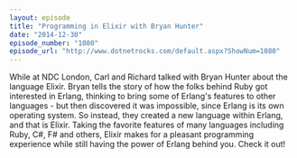 ```yaml
---
layout: episode
title: "Programming in Elixir with Bryan Hunter"
date: "2014-12-30"
episode_number: "1080"
episode_url: "http://www.dotnetrocks.com/default.aspx?ShowNum=1080"
---
```


While at NDC London, Carl and Richard talked with Bryan Hunter about the language Elixir. Bryan tells the story of how the folks behind Ruby got interested in Erlang, thinking to bring some of Erlang's features to other languages - but then discovered it was impossible, since Erlang is its own operating system. So instead, they created a new language within Erlang, and that is Elixir. Taking the favorite features of many languages including Ruby, C#, F# and others, Elixir makes for a pleasant programming experience while still having the power of Erlang behind you. Check it out!

